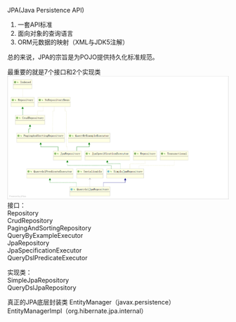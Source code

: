JPA(Java Persistence API)  
1. 一套API标准  
2. 面向对象的查询语言  
3. ORM元数据的映射（XML与JDK5注解）  

总的来说，JPA的宗旨是为POJO提供持久化标准规范。


最重要的就是7个接口和2个实现类  
![继承体系](../../../../image/spring/springdata/jpa/jpa继承体系结构.png "继承体系")
接口：  
Repository  
CrudRepository  
PagingAndSortingRepository  
QueryByExampleExecutor  
JpaRepository  
JpaSpecificationExecutor  
QueryDslPredicateExecutor  

实现类：  
SimpleJpaRepository  
QueryDslJpaRepository


真正的JPA底层封装类
EntityManager（javax.persistence）  
EntityManagerImpl（org.hibernate.jpa.internal）  
